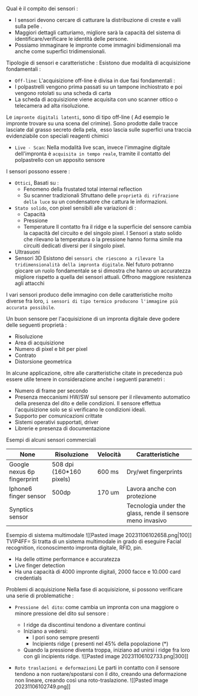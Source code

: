 Qual è il compito dei sensori :
- I sensori devono cercare di catturare la distribuzione di creste e valli sulla pelle .
- Maggiori dettagli catturiamo, migliore sarà la capacità del sistema di identificare/verificare le identità delle persone.
- Possiamo immaginare le impronte come immagini bidimensionali ma anche come superfici tridimensionali.

Tipologie di sensori e caratteristiche :
Esistono due modalità di acquisizione fondamentali :
- `Off-line`:
L'acquisizione off-line è divisa in due fasi fondamentali :
- I polpastrelli vengono prima passati su un tampone inchiostrato e poi vengono rotolati su una scheda di carta
- La scheda di acquisizione viene acquisita con uno scanner ottico o telecamera ad alta risoluzione.

Le `impronte digitali latenti`, sono di tipo off-line ( Ad esempio le impronte trovare su una scena del crimine). Sono prodotte dalle tracce lasciate dal grasso secreto della pela,  esso lascia sulle superfici una traccia evidenziabile con speciali reagenti chimici
- `Live - Scan`:
Nella modalità live scan, invece l'immagine digitale dell'impronta è `acquisita in tempo reale`, tramite il contatto del polpastrello con un apposito sensore

I sensori possono essere :
- `Ottici`, Basati su :
	- Fenomeno della frustated total internal reflection
	- Su scanner tradizionali
	Sfruttano delle `proprietà di rifrazione della luce` su un condensatore che cattura le informazioni.
- `Stato solido`, con pixel sensibili alle variazioni di :
	- Capacità
	- Pressione
	- Temperature
Il contatto fra il ridge e la superficie del sensore cambia la capacità del circuito e del singolo pixel. I Sensori a stato solido che rilevano la temperatura o la pressione hanno forma simile ma circuiti dedicati diversi per il singolo pixel.
- Ultrasuoni
- Sensori 3D 
Esistono dei `sensori che riescono a rilevare la tridimensionalità della impronta digitale`.
Nel futuro potranno giocare un ruolo fondamentale se si dimostra che hanno un accuratezza migliore rispetto a quella dei sensori attuali.
Offrono maggiore resistenza agli attacchi


I vari sensori produco delle immagino con delle caratteristiche molto diverse fra loro, `i sensori di tipo termico producono l'immagine più accurata possibile`.

Un buon sensore per l'acquisizione di un impronta digitale deve godere delle seguenti proprietà :
- Risoluzione
- Area di acquisizione
- Numero di pixel e bit per pixel
- Contrato
- Distorsione geometrica

In alcune applicazione, oltre alle caratteristiche citate in precedenza può essere utile tenere in considerazione anche i seguenti parametri :
- Numero di frame per secondo
- Presenza meccanismi HW/SW sul sensore per il rilevamento automatico della presenza del dito e delle condizioni. Il sensore effettua l'acquisizione solo se si verificano le condizioni ideali.
- Supporto per comunicazioni crittate
- Sistemi operativi supportati, driver
- Librerie e presenza di documentazione

Esempi di alcuni sensori commerciali

| None                        | Risoluzione               | Velocità | Caratteristiche      |
| --------------------------- | ------------------------- | -------- | -------------------- |
| Google nexus 6p fingerprint | 508 dpi (160\*160 pixels) | 600 ms   | Dry/wet fingerprints |
|Iphone6 finger sensor|500dp|170 um|Lavora anche con protezione|
|Synptics sensor|||Tecnologia under the glass, rende il sensore meno invasivo|

Esempio di sistema multimodale
![[Pasted image 20231106102658.png|100]]
TVIP4FF= Si tratta di un sistema multimodale in grado di eseguire Facial recognition, riconoscimento impronta digitale, RFID, pin.
- Ha delle ottime performance e accuratezza
- Live finger detection
- Ha una capacità di 4000 impronte digitali, 2000 facce e 10.000 card credentials


Problemi di acquisizione
Nella fase di acquisizione, si possono verificare una serie di problematiche :
- `Pressione del dito`: come cambia un impronta con una maggiore o minore pressione del dito sul sensore :
	- I ridge da discontinui tendono a diventare continui
	- Iniziano a vedersi:
		- I pori sono sempre presenti
		- Incipients ridge ( presenti nel 45% della popolazione (*)
	- Quando la pressione diventa troppa, iniziano ad unirsi i ridge fra loro con gli incipients ridge.
	![[Pasted image 20231106102733.png|300]]

- `Roto traslazioni e deformazioni`
Le parti in contatto con il sensore tendono a non ruotare/spostarsi con il dito, creando una deformazione non lineare, creando così una roto-traslazione.
![[Pasted image 20231106102749.png]]
